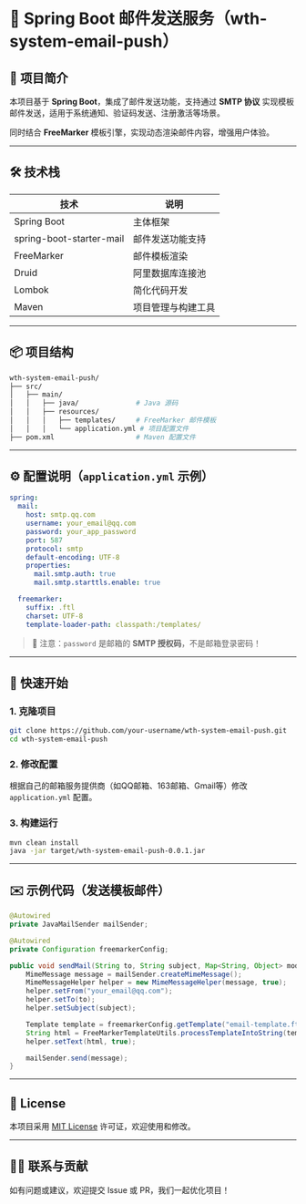 

# 📧 Spring Boot 邮件发送服务（wth-system-email-push）

## 📌 项目简介

本项目基于 **Spring Boot**，集成了邮件发送功能，支持通过 **SMTP 协议** 实现模板邮件发送，适用于系统通知、验证码发送、注册激活等场景。

同时结合 **FreeMarker** 模板引擎，实现动态渲染邮件内容，增强用户体验。

---

## 🛠️ 技术栈

| 技术 | 说明 |
|------|------|
| Spring Boot | 主体框架 |
| spring-boot-starter-mail | 邮件发送功能支持 |
| FreeMarker | 邮件模板渲染 |
| Druid | 阿里数据库连接池 |
| Lombok | 简化代码开发 |
| Maven | 项目管理与构建工具 |

---

## 📦 项目结构

```bash
wth-system-email-push/
├── src/
│   ├── main/
│   │   ├── java/              # Java 源码
│   │   ├── resources/
│   │   │   ├── templates/     # FreeMarker 邮件模板
│   │   │   └── application.yml # 项目配置文件
├── pom.xml                    # Maven 配置文件
```

---

## ⚙️ 配置说明（`application.yml` 示例）

```yaml
spring:
  mail:
    host: smtp.qq.com
    username: your_email@qq.com
    password: your_app_password
    port: 587
    protocol: smtp
    default-encoding: UTF-8
    properties:
      mail.smtp.auth: true
      mail.smtp.starttls.enable: true

  freemarker:
    suffix: .ftl
    charset: UTF-8
    template-loader-path: classpath:/templates/
```

> 📌 注意：`password` 是邮箱的 **SMTP 授权码**，不是邮箱登录密码！

---

## 🚀 快速开始

### 1. 克隆项目

```bash
git clone https://github.com/your-username/wth-system-email-push.git
cd wth-system-email-push
```

### 2. 修改配置

根据自己的邮箱服务提供商（如QQ邮箱、163邮箱、Gmail等）修改 `application.yml` 配置。

### 3. 构建运行

```bash
mvn clean install
java -jar target/wth-system-email-push-0.0.1.jar
```

---

## ✉️ 示例代码（发送模板邮件）

```java
@Autowired
private JavaMailSender mailSender;

@Autowired
private Configuration freemarkerConfig;

public void sendMail(String to, String subject, Map<String, Object> model) throws Exception {
    MimeMessage message = mailSender.createMimeMessage();
    MimeMessageHelper helper = new MimeMessageHelper(message, true);
    helper.setFrom("your_email@qq.com");
    helper.setTo(to);
    helper.setSubject(subject);

    Template template = freemarkerConfig.getTemplate("email-template.ftl");
    String html = FreeMarkerTemplateUtils.processTemplateIntoString(template, model);
    helper.setText(html, true);

    mailSender.send(message);
}
```

---

## 📄 License

本项目采用 [MIT License](LICENSE) 许可证，欢迎使用和修改。

---

## 🙋‍♂️ 联系与贡献

如有问题或建议，欢迎提交 Issue 或 PR，我们一起优化项目！

